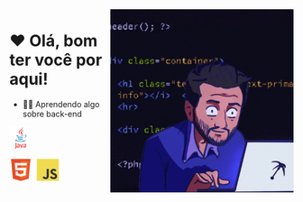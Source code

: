 <img src = "giphy (1).gif" width = "325px" align = "right">

# ❤ Olá, bom ter você por aqui!
  <div id="badges">


- 👩‍💻 Aprendendo algo sobre back-end

<div>
  <img src="https://github.com/devicons/devicon/blob/master/icons/java/java-original-wordmark.svg" title="Java" alt="Java" width="40" height="40"/>&nbsp;


  <img src="https://github.com/devicons/devicon/blob/master/icons/html5/html5-original.svg" title="HTML5" alt="HTML" width="40" height="40"/>&nbsp;
  <img src="https://github.com/devicons/devicon/blob/master/icons/javascript/javascript-original.svg" title="JavaScript" alt="JavaScript" width="40" height="40"/>&nbsp;
 
</div>



